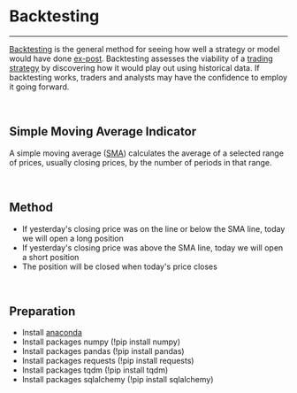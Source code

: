 # Backtesting
____________

[Backtesting](https://www.investopedia.com/terms/b/backtesting.asp) is the general method for seeing how well a strategy or model would have done [ex-post](https://www.investopedia.com/terms/e/expost.asp). 
Backtesting assesses the viability of a [trading strategy](https://www.investopedia.com/terms/t/trading-strategy.asp) by discovering how it would play out using historical data. 
If backtesting works, traders and analysts may have the confidence to employ it going forward.

<br>

## Simple Moving Average Indicator
A simple moving average ([SMA](https://www.investopedia.com/terms/s/sma.asp)) calculates the average of a selected range of prices, usually closing prices, by the number of periods in that range.

<br>

## Method
* If yesterday's closing price was on the line or below the SMA line, today we will open a long position
* If yesterday's closing price was above the SMA line, today we will open a short position
* The position will be closed when today's price closes

<br>

## Preparation
* Install [anaconda](https://www.anaconda.com/)
* Install packages numpy (!pip install numpy)
* Install packages pandas (!pip install pandas)
* Install packages requests (!pip install requests)
* Install packages tqdm (!pip install tqdm)
* Install packages sqlalchemy (!pip install sqlalchemy)
